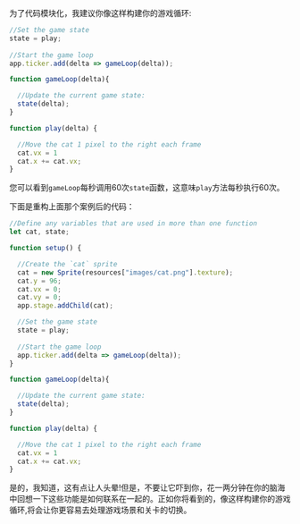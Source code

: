 为了代码模块化，我建议你像这样构建你的游戏循环:

```js
//Set the game state
state = play;
 
//Start the game loop 
app.ticker.add(delta => gameLoop(delta));

function gameLoop(delta){

  //Update the current game state:
  state(delta);
}

function play(delta) {

  //Move the cat 1 pixel to the right each frame
  cat.vx = 1
  cat.x += cat.vx;
}
```

您可以看到`gameLoop`每秒调用60次`state`函数，这意味`play`方法每秒执行60次。

下面是重构上面那个案例后的代码：
```js
//Define any variables that are used in more than one function
let cat, state;

function setup() {

  //Create the `cat` sprite 
  cat = new Sprite(resources["images/cat.png"].texture);
  cat.y = 96; 
  cat.vx = 0;
  cat.vy = 0;
  app.stage.addChild(cat);

  //Set the game state
  state = play;
 
  //Start the game loop 
  app.ticker.add(delta => gameLoop(delta));
}

function gameLoop(delta){

  //Update the current game state:
  state(delta);
}

function play(delta) {

  //Move the cat 1 pixel to the right each frame
  cat.vx = 1
  cat.x += cat.vx;
}
```

是的，我知道，这有点让人头晕!但是，不要让它吓到你，花一两分钟在你的脑海中回想一下这些功能是如何联系在一起的。正如你将看到的，像这样构建你的游戏循环,将会让你更容易去处理游戏场景和关卡的切换。